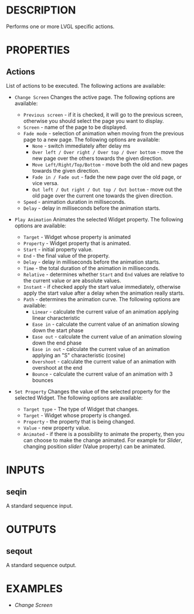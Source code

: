 # DESCRIPTION

Performs one or more LVGL specific actions.

# PROPERTIES

## Actions

List of actions to be executed. The following actions are available:

-   `Change Screen`
    Changes the active page. The following options are available:

    -   `Previous screen` - if it is checked, it will go to the previous screen, otherwise you should select the page you want to display.
    -   `Screen` - name of the page to be displayed.
    -   `Fade mode` - selection of animation when moving from the previous page to a new page. The following options are available:
        -   `None` - switch immediately after delay ms
        -   `Over left / Over right / Over top / Over bottom` - move the new page over the others towards the given direction.
        -   `Move Left/Right/Top/Bottom` - move both the old and new pages towards the given direction.
        -   `Fade in / Fade out` - fade the new page over the old page, or vice versa.
        -   `Out left / Out right / Out top / Out bottom` - move out the old page over the current one towards the given direction.
    -   `Speed` - animation duration in milliseconds.
    -   `Delay` - delay in milliseconds before the animation starts.

-   `Play Animation`
    Animates the selected Widget property. The following options are available:

    -   `Target` - Widget whose property is animated
    -   `Property` - Widget property that is animated.
    -   `Start` - initial property value.
    -   `End` - the final value of the property.
    -   `Delay` - delay in milliseconds before the animation starts.
    -   `Time` - the total duration of the animation in milliseconds.
    -   `Relative` - determines whether `Start` and `End` values are relative to the current value or are absolute values.
    -   `Instant` - if checked apply the start value immediately, otherwise apply the start value after a delay when the animation really starts.
    -   `Path` - determines the animation curve. The following options are available:
        -   `Linear` - calculate the current value of an animation applying linear characteristic
        -   `Ease in` - calculate the current value of an animation slowing down the start phase
        -   `Ease out` - calculate the current value of an animation slowing down the end phase
        -   `Ease in out` - calculate the current value of an animation applying an "S" characteristic (cosine)
        -   `Overshoot` - calculate the current value of an animation with overshoot at the end
        -   `Bounce` - calculate the current value of an animation with 3 bounces

-   `Set Property`
    Changes the value of the selected property for the selected Widget. The following options are available:
    -   `Target type` - The type of Widget that changes.
    -   `Target` - Widget whose property is changed.
    -   `Property` - the property that is being changed.
    -   `Value` - new property value.
    -   `Animated` - if there is a possibility to animate the property, then you can choose to make the change animated. For example for _Slider_, changing position _slider_ (Value property) can be animated.

# INPUTS

## seqin

A standard sequence input.

# OUTPUTS

## seqout

A standard sequence output.

# EXAMPLES

-   _Change Screen_
